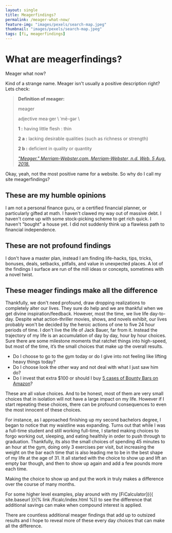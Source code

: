 ```yaml
---
layout: single
title: Meagerfindings?
permalink: /meager-what-now/
feature-img: "images/pexels/search-map.jpeg"
thumbnail: "images/pexels/search-map.jpeg"
tags: [fi, meagerfindings]
---
```


# What are meagerfindings?

Meager what now?

Kind of a strange name. Meager isn't usually a positive description right? Lets check:

> **Definition of meager:**
>
> meager
>
> adjective mea·ger \ ˈmē-gər \
>
> **1 :** having little flesh : thin
>
> **2 a :** lacking desirable qualities (such as richness or strength)
>
> **2 b :** deficient in quality or quantity
>
>
> _["Meager." Merriam-Webster.com. Merriam-Webster, n.d. Web. 5 Aug. 2018.](https://www.merriam-webster.com/dictionary/meager)_

Okay, yeah, not the most positive name for a website. So why do I call my site meagerfindings?

## These are my humble opinions

I am not a personal finance guru, or a certified financial planner, or particularly gifted at math. I haven't clawed my way out of massive debt. I haven't come up with some stock-picking scheme to get rich quick. I haven't "bought" a house yet. I did not suddenly think up a flawless path to financial independence.

## These are not profound findings

I don't have a master plan, instead I am finding life-hacks, tips, tricks, bonuses, deals, setbacks, pitfalls, and value in unexpected places. A lot of the findings I surface are run of the mill ideas or concepts, sometimes with a novel twist.

## These meager findings make all the difference

Thankfully, we don't need profound, draw dropping realizations to completely alter our lives. They sure do help and we are thankful when we get divine inspiration/feedback. However, most the time, we live life day-to-day. Despite what action-thriller movies, shows, and novels exhibit, our lives probably won't be decided by the heroic actions of one to five 24 hour periods of time. I don't live the life of Jack Bauer, far from it. Instead the trajectory of my life is an accumulation of day by day, hour by hour choices. Sure there are some milestone moments that ratchet things into high-speed, but most of the time, it’s the small choices that make up the overall results.

- Do I choose to go to the gym today or do I give into not feeling like lifting heavy things today?
- Do I choose look the other way and not deal with what I just saw him do?
- Do I invest that extra $100 or should I buy [5 cases of Bounty Bars on Amazon](https://amzn.to/2AKckA7)?

These are all value choices. And to be honest, most of them are very small choices that in isolation will not have a large impact on my life. However if I start repeating these choices, there can be profound consequences to even the most innocent of these choices.

For instance, as I approached finishing up my second bachelors degree, I began to notice that my waistline was expanding. Turns out that while I was a full-time student and still working full-time, I started making choices to forgo working out, sleeping, and eating healthily in order to push through to graduation. Thankfully, its also the small choices of spending 45 minutes to an hour at the gym, doing only 3 exercises per visit, but increasing the weight on the bar each time that is also leading me to be in the best shape of my life at the age of 31. It all started with the choice to show up and lift an empty bar though, and then to show up again and add a few pounds more each time.

Making the choice to show up and put the work in truly makes a difference over the course of many months.

For some higher level examples, play around with my [FiCalculator]({{ site.baseurl }}{% link /ficalc/index.html %}) to see the difference that additional savings can make when compound interest is applied.

There are countless additional meager findings that add up to outsized results and I hope to reveal more of these every day choices that can make all the difference.
